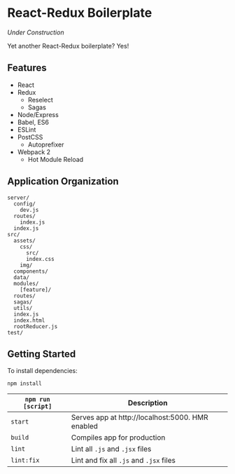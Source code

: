 # React-Redux Boilerplate

_Under Construction_

Yet another React-Redux boilerplate? Yes!

## Features

* React
* Redux
  * Reselect
  * Sagas
* Node/Express
* Babel, ES6
* ESLint
* PostCSS
  * Autoprefixer
* Webpack 2
  * Hot Module Reload

## Application Organization

```
server/
  config/
    dev.js
  routes/
    index.js
  index.js
src/
  assets/
    css/
      src/
      index.css
    img/
  components/
  data/
  modules/
    [feature]/
  routes/
  sagas/
  utils/
  index.js
  index.html
  rootReducer.js
test/
```

## Getting Started

To install dependencies:

`npm install`

| `npm run [script]`  | Description   |
| -------------       |---------------|
| `start`             | Serves app at http://localhost:5000. HMR enabled |
| `build`             | Compiles app for production      |
| `lint`              | Lint all `.js` and `.jsx` files      |
| `lint:fix`          | Lint and fix all `.js` and `.jsx` files      |
